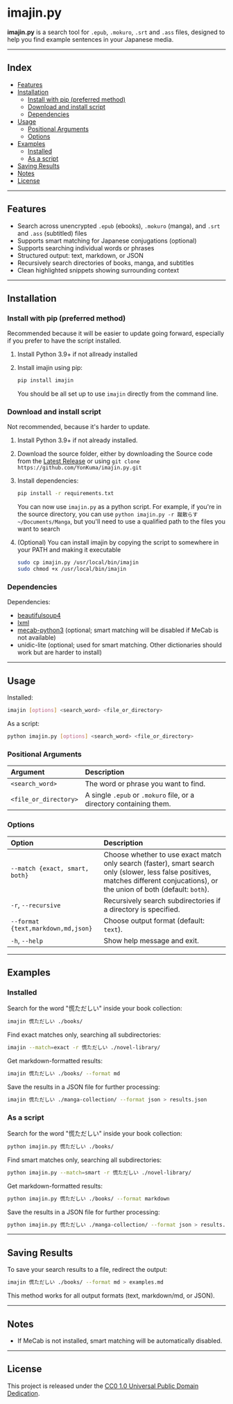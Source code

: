 # imajin.py

**imajin.py** is a search tool for `.epub`, `.mokuro`, `.srt` and `.ass` files, designed to help you find example sentences in your Japanese media.

---

## Index

- [Features](#features)
- [Installation](#installation)  
  - [Install with pip (preferred method)](#install-with-pip-preferred-method)  
  - [Download and install script](#download-and-install-script)  
  - [Dependencies](#dependencies)
- [Usage](#usage)  
  - [Positional Arguments](#positional-arguments)  
  - [Options](#options)
- [Examples](#examples)  
  - [Installed](#installed)  
  - [As a script](#as-a-script)
- [Saving Results](#saving-results)
- [Notes](#notes)
- [License](#license)

---

## Features

- Search across unencrypted `.epub` (ebooks), `.mokuro` (manga), and `.srt` and `.ass` (subtitled) files
- Supports smart matching for Japanese conjugations (optional)
- Supports searching individual words or phrases
- Structured output: text, markdown, or JSON
- Recursively search directories of books, manga, and subtitles
- Clean highlighted snippets showing surrounding context

---

## Installation

### Install with pip (preferred method)

Recommended because it will be easier to update going forward, especially if you prefer to have the script installed.

1. Install Python 3.9+ if not allready installed
2. Install imajin using pip:

    ```bash
    pip install imajin
    ```

    You should be all set up to use `imajin` directly from the command line. 

### Download and install script

Not recommended, because it's harder to update.

1. Install Python 3.9+ if not already installed.
2. Download the source folder, either by downloading the Source code from the [Latest Release](https://github.com/YonKuma/imajin.py/releases/latest) or using `git clone https://github.com/YonKuma/imajin.py.git`
3. Install dependencies:

   ```bash
   pip install -r requirements.txt
   ```

   You can now use `imajin.py` as a python script. For example, if you're in the source directory, you can use `python imajin.py -r 蹴散らす ~/Documents/Manga`, but you'll need to use a qualified path to the files you want to search
4. (Optional) You can install imajin by copying the script to somewhere in your PATH and making it executable

    ```bash
    sudo cp imajin.py /usr/local/bin/imajin
    sudo chmod +x /usr/local/bin/imajin
    ```

### Dependencies

Dependencies:
- [beautifulsoup4](https://pypi.org/project/beautifulsoup4/)
- [lxml](https://pypi.org/project/lxml/)
- [mecab-python3](https://github.com/SamuraiT/mecab-python3) (optional; smart matching will be disabled if MeCab is not available)
- unidic-lite (optional; used for smart matching. Other dictionaries should work but are harder to install)

---

## Usage

Installed:

```bash
imajin [options] <search_word> <file_or_directory>
```

As a script:

```bash
python imajin.py [options] <search_word> <file_or_directory>
```

### Positional Arguments
| Argument | Description |
|:---------|:------------|
| `<search_word>` | The word or phrase you want to find. |
| `<file_or_directory>` | A single `.epub` or `.mokuro` file, or a directory containing them. |

### Options
| Option | Description |
|:-------|:------------|
| `--match {exact, smart, both}` | Choose whether to use exact match only search (faster), smart search only (slower, less false positives, matches different conjucations), or the union of both (default: `both`). |
| `-r`, `--recursive` | Recursively search subdirectories if a directory is specified. |
| `--format {text,markdown,md,json}` | Choose output format (default: `text`). |
| `-h`, `--help` | Show help message and exit. |

---

## Examples

### Installed

Search for the word "慌ただしい" inside your book collection:

```bash
imajin 慌ただしい ./books/
```

Find exact matches only, searching all subdirectories:

```bash
imajin --match=exact -r 慌ただしい ./novel-library/
```

Get markdown-formatted results:

```bash
imajin 慌ただしい ./books/ --format md
```

Save the results in a JSON file for further processing:

```bash
imajin 慌ただしい ./manga-collection/ --format json > results.json
```

### As a script

Search for the word "慌ただしい" inside your book collection:

```bash
python imajin.py 慌ただしい ./books/
```

Find smart matches only, searching all subdirectories:

```bash
python imajin.py --match=smart -r 慌ただしい ./novel-library/
```

Get markdown-formatted results:

```bash
python imajin.py 慌ただしい ./books/ --format markdown
```

Save the results in a JSON file for further processing:

```bash
python imajin.py 慌ただしい ./manga-collection/ --format json > results.json
```

---

## Saving Results

To save your search results to a file, redirect the output:

```bash
imajin 慌ただしい ./books/ --format md > examples.md
```

This method works for all output formats (text, markdown/md, or JSON).

---

## Notes

- If MeCab is not installed, smart matching will be automatically disabled.

---

## License

This project is released under the [CC0 1.0 Universal Public Domain Dedication](LICENSE.txt).
